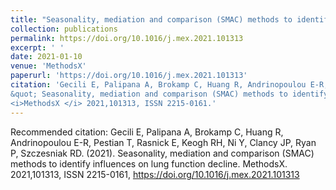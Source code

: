 ```yaml
---
title: "Seasonality, mediation and comparison (SMAC) methods to identify influences on lung function decline"
collection: publications
permalink: https://doi.org/10.1016/j.mex.2021.101313 
excerpt: ' '
date: 2021-01-10
venue: 'MethodsX'
paperurl: 'https://doi.org/10.1016/j.mex.2021.101313'
citation: 'Gecili E, Palipana A, Brokamp C, Huang R, Andrinopoulou E-R, Pestian T, Rasnick E, Keogh RH, Ni Y, Clancy JP, Ryan P, Szczesniak RD. (2021).
&quot; Seasonality, mediation and comparison (SMAC) methods to identify influences on lung function decline.&quot; 
<i>MethodsX </i> 2021,101313, ISSN 2215-0161.'
---
```


Recommended citation: Gecili E, Palipana A, Brokamp C, Huang R, Andrinopoulou E-R, Pestian T, Rasnick E, Keogh RH, Ni Y, Clancy JP, Ryan P, Szczesniak RD. (2021). 
Seasonality, mediation and comparison (SMAC) methods to identify influences on lung function decline. 
MethodsX. 2021,101313, ISSN 2215-0161, https://doi.org/10.1016/j.mex.2021.101313 
